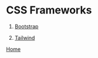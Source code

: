 # CSS Frameworks

1. [Bootstrap](https://getbootstrap.com/)

1. [Tailwind](https://tailwindcss.com/)

[Home](../README.md)
